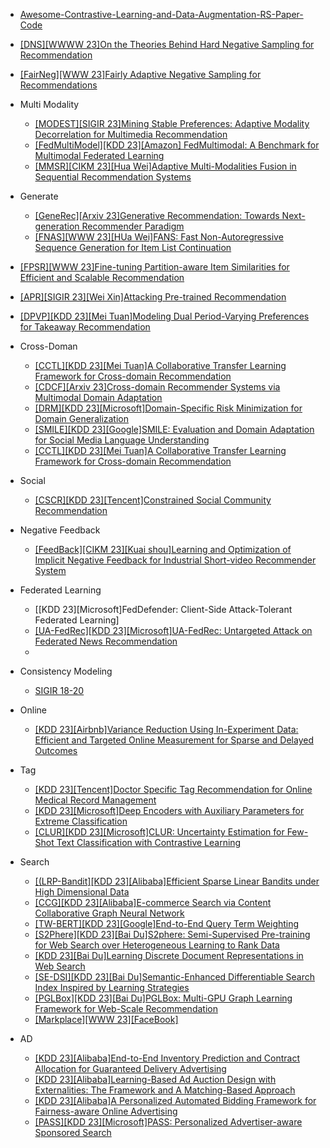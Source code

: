 
- [Awesome-Contrastive-Learning-and-Data-Augmentation-RS-Paper-Code](https://github.com/QinHsiu/Awesome-Contrastive-Learning-and-Data-Augmentation-RS-Paper-Code)
- [[DNS][WWWW 23]On the Theories Behind Hard Negative Sampling for Recommendation](https://arxiv.org/abs/2302.03472)
- [[FairNeg][WWW 23]Fairly Adaptive Negative Sampling for Recommendations](https://arxiv.org/abs/2302.08266)
- Multi Modality
  - [[MODEST][SIGIR 23]Mining Stable Preferences: Adaptive Modality Decorrelation for Multimedia Recommendation](https://arxiv.org/pdf/2306.14179.pdf)
  - [[FedMultiModel][KDD 23][Amazon] FedMultimodal: A Benchmark for Multimodal Federated Learning](https://arxiv.org/pdf/2306.09486.pdf)
  - [[MMSR][CIKM 23][Hua Wei]Adaptive Multi-Modalities Fusion in Sequential Recommendation Systems](https://github.com/HoldenHu/MMSR)
- Generate
  - [[GeneRec][Arxiv 23]Generative Recommendation: Towards Next-generation Recommender Paradigm](https://arxiv.org/abs/2304.03516)
  - [[FNAS][WWW 23][HUa Wei]FANS: Fast Non-Autoregressive Sequence Generation for Item List Continuation](https://arxiv.org/abs/2304.00545)
- [[FPSR][WWW 23]Fine-tuning Partition-aware Item Similarities for Efficient and Scalable Recommendation](https://arxiv.org/abs/2207.05959)
- [[APR][SIGIR 23][Wei Xin]Attacking Pre-trained Recommendation](https://arxiv.org/pdf/2305.03995.pdf)
- [[DPVP][KDD 23][Mei Tuan]Modeling Dual Period-Varying Preferences for Takeaway Recommendation](https://arxiv.org/abs/2306.04370)
- Cross-Doman
  - [[CCTL][KDD 23][Mei Tuan]A Collaborative Transfer Learning Framework for Cross-domain Recommendation](https://arxiv.org/pdf/2306.16425.pdf)
  - [[CDCF][Arxiv 23]Cross-domain Recommender Systems via Multimodal Domain Adaptation](https://arxiv.org/pdf/2306.13887.pdf)
  - [[DRM][KDD 23][Microsoft]Domain-Specific Risk Minimization for Domain Generalization](https://openreview.net/forum?id=vCVTZYFcmCm)
  - [[SMILE][KDD 23][Google]SMILE: Evaluation and Domain Adaptation for Social Media Language Understanding](https://paperswithcode.com/paper/smile-evaluation-and-domain-adaptation-for)
  - [[CCTL][KDD 23][Mei Tuan]A Collaborative Transfer Learning Framework for Cross-domain Recommendation](https://arxiv.org/abs/2306.16425)
- Social
  - [[CSCR][KDD 23][Tencent]Constrained Social Community Recommendation](https://www.youtube.com/watch?v=b14qgetaXxs)
- Negative Feedback
  - [[FeedBack][CIKM 23][Kuai shou]Learning and Optimization of Implicit Negative Feedback for Industrial Short-video Recommender System](https://arxiv.org/pdf/2308.13249.pdf) 

- Federated Learning
  - [[KDD 23][Microsoft]FedDefender: Client-Side Attack-Tolerant Federated Learning]
  - [[UA-FedRec][KDD 23][Microsoft]UA-FedRec: Untargeted Attack on Federated News Recommendation](https://arxiv.org/abs/2202.06701)
  - 
- Consistency Modeling
  - [SIGIR 18-20](https://mp.weixin.qq.com/s/ERMWm4wWCjWBvTJJcT1fbw)
 
- Online
  - [[KDD 23][Airbnb]Variance Reduction Using In-Experiment Data: Efficient and Targeted Online Measurement for Sparse and Delayed Outcomes](https://alexdeng.github.io/public/files/kdd2023-inexp.pdf)
    
- Tag
  - [[KDD 23][Tencent]Doctor Specific Tag Recommendation for Online Medical Record Management](https://www.youtube.com/watch?v=TopyznCvTuQ)
  - [[KDD 23][Microsoft]Deep Encoders with Auxiliary Parameters for Extreme Classification](https://www.youtube.com/watch?v=4vGX2H780KY)
  - [[CLUR][KDD 23][Microsoft]CLUR: Uncertainty Estimation for Few-Shot Text Classification with Contrastive Learning](https://www.youtube.com/watch?v=SvJCWdSkNTQ)

- Search
  - [[(LRP-Bandit][KDD 23][Alibaba]Efficient Sparse Linear Bandits under High Dimensional Data](https://www.mcwei.com/Research/Lasso_RP_Bandit.pdf)
  - [[CCG][KDD 23][Alibaba]E-commerce Search via Content Collaborative Graph Neural Network](https://www.youtube.com/watch?v=AttOef4lecg)
  - [[TW-BERT][KDD 23][Google]End-to-End Query Term Weighting](https://research.google/pubs/pub52462/)
  - [[S2Phere][KDD 23][Bai Du]S2phere: Semi-Supervised Pre-training for Web Search over Heterogeneous Learning to Rank Data](https://www.youtube.com/watch?v=_Khb0rKdaL0)
  - [[KDD 23][Bai Du]Learning Discrete Document Representations in Web Search](https://www.youtube.com/watch?v=KV8ERmtZtkw)
  - [[SE-DSI][KDD 23][Bai Du]Semantic-Enhanced Differentiable Search Index Inspired by Learning Strategies](https://arxiv.org/abs/2305.15115)
  - [[PGLBox][KDD 23][Bai Du]PGLBox: Multi-GPU Graph Learning Framework for Web-Scale Recommendation](https://www.youtube.com/watch?v=LClNDNnNA7g)
  - [[Markplace][WWW 23][FaceBook]](https://mp.weixin.qq.com/s/CcRAKDZJMqq6jTfqGM6g1A)

- AD
  - [[KDD 23][Alibaba]End-to-End Inventory Prediction and Contract Allocation for Guaranteed Delivery Advertising](https://www.youtube.com/watch?v=Ghh8qRZDFJw)
  - [[KDD 23][Alibaba]Learning-Based Ad Auction Design with Externalities: The Framework and A Matching-Based Approach](https://www.google.com.hk/search?q=Learning-Based+Ad+Auction+Design+with+Externalities%3A+The+Framework+and+A+Matching-Based+Approach&oq=Learning-Based+Ad+Auction+Design+with+Externalities%3A+The+Framework+and+A+Matching-Based+Approach&aqs=chrome..69i57.275j0j4&sourceid=chrome&ie=UTF-8)
  - [[KDD 23][Alibaba]A Personalized Automated Bidding Framework for Fairness-aware Online Advertising](https://www.youtube.com/watch?v=uOrqHngy2eY)
  - [[PASS][KDD 23][Microsoft]PASS: Personalized Advertiser-aware Sponsored Search](https://www.youtube.com/watch?v=L7Qb23w-D7I)
    
